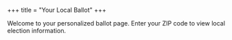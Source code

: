 +++
title = "Your Local Ballot"
+++

Welcome to your personalized ballot page. Enter your ZIP code to view local election information.
